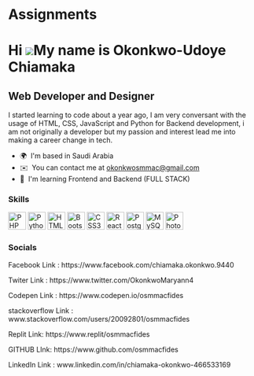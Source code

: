 # Assignments
Hi ![](https://user-images.githubusercontent.com/18350557/176309783-0785949b-9127-417c-8b55-ab5a4333674e.gif)My name is Okonkwo-Udoye Chiamaka
==============================================================================================================================================

Web Developer and Designer
--------------------------

I started learning to code about a year ago, I am very conversant with the usage of HTML, CSS, JavaScript and Python for Backend development, i am not originally a developer but my passion and interest lead me into making a career change in tech.

* 🌍  I'm based in Saudi Arabia
* ✉️  You can contact me at [okonkwosmmac@gmail.com](mailto:okonkwosmmac@gmail.com)
* 🧠  I'm learning Frontend and Backend (FULL STACK)

### Skills


<p align="left">
<a href="https://www.php.net/" target="_blank" rel="noreferrer"><img src="https://raw.githubusercontent.com/danielcranney/readme-generator/main/public/icons/skills/php-colored.svg" width="36" height="36" alt="PHP" /></a>
<a href="https://www.python.org/" target="_blank" rel="noreferrer"><img src="https://raw.githubusercontent.com/danielcranney/readme-generator/main/public/icons/skills/python-colored.svg" width="36" height="36" alt="Python" /></a>
<a href="https://developer.mozilla.org/en-US/docs/Glossary/HTML5" target="_blank" rel="noreferrer"><img src="https://raw.githubusercontent.com/danielcranney/readme-generator/main/public/icons/skills/html5-colored.svg" width="36" height="36" alt="HTML5" /></a>
<a href="https://getbootstrap.com/" target="_blank" rel="noreferrer"><img src="https://raw.githubusercontent.com/danielcranney/readme-generator/main/public/icons/skills/bootstrap-colored.svg" width="36" height="36" alt="Bootstrap" /></a>
<a href="https://www.w3.org/TR/CSS/#css" target="_blank" rel="noreferrer"><img src="https://raw.githubusercontent.com/danielcranney/readme-generator/main/public/icons/skills/css3-colored.svg" width="36" height="36" alt="CSS3" /></a>
<a href="https://reactjs.org/" target="_blank" rel="noreferrer"><img src="https://raw.githubusercontent.com/danielcranney/readme-generator/main/public/icons/skills/react-colored.svg" width="36" height="36" alt="React" /></a>
<a href="https://www.postgresql.org/" target="_blank" rel="noreferrer"><img src="https://raw.githubusercontent.com/danielcranney/readme-generator/main/public/icons/skills/postgresql-colored.svg" width="36" height="36" alt="PostgreSQL" /></a>
<a href="https://www.mysql.com/" target="_blank" rel="noreferrer"><img src="https://raw.githubusercontent.com/danielcranney/readme-generator/main/public/icons/skills/mysql-colored.svg" width="36" height="36" alt="MySQL" /></a>
<a href="https://www.adobe.com/uk/products/photoshop.html" target="_blank" rel="noreferrer"><img src="https://raw.githubusercontent.com/danielcranney/readme-generator/main/public/icons/skills/photoshop-colored.svg" width="36" height="36" alt="Photoshop" /></a>
</p>

 ### Socials 
  <p>Facebook Link  : https://www.facebook.com/chiamaka.okonkwo.9440</p>
  <p>Twiter Link : https://www.twitter.com/OkonkwoMaryann4</p>
  <p>Codepen Link  : https://www.codepen.io/osmmacfides
  <p>stackoverflow Link  : www.stackoverflow.com/users/20092801/osmmacfides</p>
  <p>Replit Link: https://www.replit/osmmacfides</p>
  <p>GITHUB LInk: https://www.github.com/osmmacfides</p>
  <p>LinkedIn Link : www.linkedin.com/in/chiamaka-okonkwo-466533169</p>
